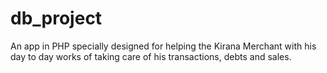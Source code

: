 # db_project
An app in PHP specially designed for helping the Kirana Merchant with his day to day works of taking care of his transactions, debts and sales.
